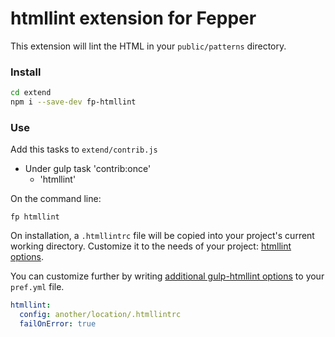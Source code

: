 # htmllint extension for Fepper

This extension will lint the HTML in your `public/patterns` directory.

### Install

```bash
cd extend
npm i --save-dev fp-htmllint
```

### Use

Add this tasks to `extend/contrib.js`

* Under gulp task 'contrib:once'
  * 'htmllint'

On the command line:

```shell
fp htmllint
```

On installation, a `.htmllintrc` file will be copied into your project's current 
working directory. Customize it to the needs of your project: 
<a href="https://github.com/htmllint/htmllint/wiki/Options" target="_blank">
htmllint options</a>.

You can customize further by writing 
<a href="https://github.com/yvanavermaet/gulp-htmllint#options" target="_blank">
additional gulp-htmllint options</a>
to your `pref.yml` file. 

```yaml
htmllint:
  config: another/location/.htmllintrc
  failOnError: true
```
